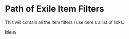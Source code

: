 # Path of Exile Item Filters

This will contain all the item filters I use here's a list of links:

[Maps](mapping.txt)
